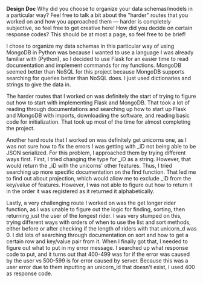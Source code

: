**Design Doc**
Why did you choose to organize your data schemas/models in a particular way?
Feel free to talk a bit about the "harder" routes that you worked on and how you approached them — harder is completely subjective, so feel free to get creative here!
How did you decide on certain response codes?
This should be at most a page, so feel free to be brief!


I chose to organize my data schemas in this particular way of using MongoDB in Python was because I wanted to use a language I was already familiar with (Python), so I
decided to use Flask for an easier time to read documentation and implement commands for my functions. MongoDB seemed better than NoSQL for this project because MongoDB
supports searching for queries better than NoSQL does. I just used dictionaries and strings to give the data in.

The harder routes that I worked on was definitely the start of trying to figure out how to start with implementing Flask and MongoDB. That took a lot of reading through documentations and searching up
how to start up Flask and MongoDB with imports, downloading the software, and reading basic code for initialization. That took up most of the time for almost completing the project.

Another hard route that I worked on was definitely get unicorns one, as I was not sure how to fix the errors I was getting with _iD not being able to be JSON serialized.
For this problem, I approached them by trying different ways first. First, I tried changing the type for _iD as a string. However, that would return the _iD with the
unicorns' other features. Thus, I tried searching up more specific documentation on the find function. That led me to find out about projection, which would allow me to
exclude _iD from the key/value of features. However, I was not able to figure out how to return it in the order it was registered as it returned it alphabetically.

Lastly, a very challenging route I worked on was the get longer rider function, as I was unable to figure out the logic for finding, sorting, then returning just the user of the
longest rider. I was very stumped on this, trying different ways with orders of when to use the list and sort methods, either before or after checking if the length of riders with that unicorn_d was 0.
I did lots of searching through documentation on sort and how to get a certain row and key/value pair from it. When I finally got that, I needed to figure out
what to put in my error message. I searched up what response code to put, and it turns out that 400-499 was for if the error was caused by the user vs 500-599 is for error caused by server.
Because this was a user error due to them inputting an unicorn_id that doesn't exist, I used 400 as response code.
